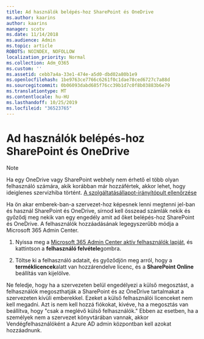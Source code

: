 ```yaml
---
title: Ad használók belépés-hoz SharePoint és OneDrive
ms.author: kaarins
author: kaarins
manager: scotv
ms.date: 11/14/2018
ms.audience: Admin
ms.topic: article
ROBOTS: NOINDEX, NOFOLLOW
localization_priority: Normal
ms.collection: Adm_O365
ms.custom: ''
ms.assetid: cebb7a4a-33e1-474e-a5d0-dbd02a80b1e9
ms.openlocfilehash: 1be9763ce7766c6261f0c1dae78ced6727c7a88d
ms.sourcegitcommit: 0b06093dabd685f76cc39b1d7c0f8b03883b6e79
ms.translationtype: MT
ms.contentlocale: hu-HU
ms.lasthandoff: 10/25/2019
ms.locfileid: "36523765"
---
```

# <a name="give-users-access-to-sharepoint-and-onedrive"></a>Ad használók belépés-hoz SharePoint és OneDrive

> [!NOTE]
> Ha egy OneDrive vagy SharePoint webhely nem érhető el több olyan felhasználó számára, akik korábban már hozzáfértek, akkor lehet, hogy ideiglenes szervizhiba történt. [A szolgáltatásállapot-irányítópult ellenőrzése](https://portal.office.com/adminportal/home#/servicehealth)
  
Ha ön akar emberek-ban-a szervezet-hoz képesnek lenni megtenni jel-ban és használ SharePoint és OneDrive, sírnod kell összead számlák nekik és győződj meg nekik van egy engedély amit ad őket belépés-hoz SharePoint és OneDrive. A felhasználók hozzáadásának legegyszerűbb módja a Microsoft 365 Admin Center.
  
1. Nyissa meg a [Microsoft 365 Admin Center aktív felhasználók lapját](https://portal.office.com/adminportal/home#/users), és kattintson a **felhasználó felvétele**gombra.
    
2. Töltse ki a felhasználó adatait, és győződjön meg arról, hogy a **terméklicencek**alatt van hozzárendelve licenc, és a **SharePoint Online** beállítás van kijelölve. 
    
Ne feledje, hogy ha a szervezeten belül engedélyezi a külső megosztást, a felhasználók megoszthatják a SharePoint és az OneDrive tartalmakat a szervezeten kívüli emberekkel. Ezeket a külső felhasználói licenceket nem kell megadni. Azt is nem kell hozzá fiókokat, kivéve, ha a megosztás van beállítva, hogy "csak a meglévő külső felhasználók." Ebben az esetben, ha a személyek nem a szervezet könyvtárában vannak, akkor Vendégfelhasználóként a Azure AD admin központban kell azokat hozzáadnunk.
  

